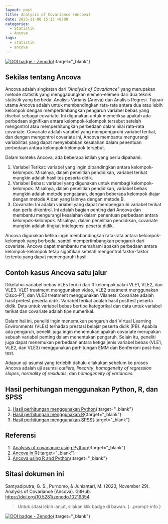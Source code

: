 ```yaml
---
layout: post
title: Analysis of Covariance (Ancova)
date: 2023-11-08 15:13 +0700
categories:
  - Statistik
  - Ancova
tags:
  - statistik
  - ancova
---
```


[![DOI badge - Zenodo](https://zenodo.org/badge/DOI/10.5281/zenodo.10219354.svg)](https://doi.org/10.5281/zenodo.10219354){:target="\_blank"}

## Sekilas tentang Ancova

Ancova adalah singkatan dari _"Analysis of Covariance"_ yang merupakan metode statistik yang menggabungkan elemen-elemen dari dua teknik statistik yang berbeda: Analisis Varians (Anova) dan Analisis Regresi. Tujuan utama Ancova adalah untuk membandingkan rata-rata antara dua atau lebih kelompok dengan mempertimbangkan pengaruh variabel bebas yang disebut sebagai covariate. Ini digunakan untuk memeriksa apakah ada perbedaan signifikan antara kelompok-kelompok tersebut setelah mengontrol atau memperhitungkan perbedaan dalam nilai rata-rata covariate. Covariate adalah variabel yang mempengaruhi variabel terikat, dan dengan mengontrol covariate ini, Ancova membantu mengurangi variabilitas yang dapat menyebabkan kesalahan dalam penentuan perbedaan antara kelompok-kelompok tersebut.

Dalam konteks Ancova, ada beberapa istilah yang perlu dipahami:

1. Variabel Terikat: variabel yang ingin dibandingkan antara kelompok-kelompok. Misalnya, dalam penelitian pendidikan, variabel terikat mungkin adalah hasil tes peserta didik.
2. Variabel Bebas: variabel yang digunakan untuk membagi kelompok-kelompok. Misalnya, dalam penelitian pendidikan, variabel bebas mungkin adalah metode pengajaran, dengan beberapa kelompok diajar dengan metode A dan yang lainnya dengan metode B.
3. Covariate: Ini adalah variabel yang dapat mempengaruhi variabel terikat dan perlu dikontrol. Ini adalah bagian penting dari Ancova dan membantu mengurangi kesalahan dalam penentuan perbedaan antara kelompok-kelompok. Misalnya, dalam penelitian pendidikan, covariate mungkin adalah tingkat intelegensi peserta didik.

Ancova digunakan ketika ingin membandingkan rata-rata antara kelompok-kelompok yang berbeda, sambil mempertimbangkan pengaruh dari covariate. Ancova dapat membantu memahami apakah perbedaan antara kelompok-kelompok tetap signifikan setelah mengontrol faktor-faktor tertentu yang dapat memengaruhi hasil.

## Contoh kasus Ancova satu jalur

Diketahui variabel bebas VLEs terdiri dari 3 kelompok yakni VLE1, VLE2, dan VLE3. VLE1 treatment menggunakan video, VLE2 treatment menggunakan Cisco-PT, dan VLE3 treatment menggunakan Vilanets. Covariate adalah hasil pretest peserta didik. Variabel terikat adalah hasil posttest peserta didik. Data untuk variabel bebas bertipe kategorikal dan data untuk variabel terikat dan covariate adalah tipe numerikal.

Dalam hal ini, peneliti ingin menemukan pengaruh dari Virtual Learning Environments (VLEs) terhadap prestasi belajar peserta didik (PB). Apabila ada pengaruh, peneliti juga ingin menemukan apakah covariate merupakan sebuah variabel penting dalam menentukan pengaruh. Selain itu, peneliti juga dapat menemukan perbedaan antara ketiga jenis variabel bebas (VLE1, VLE2, dan VLE3) menggunakan perhitungan EMM dan Bonferroni post-hoc test.

Adapun uji asumsi yang terlebih dahulu dilakukan sebelum ke proses Ancova adalah uji asumsi _outliers_, _linearity_, _homogeneity of regression slopes_, _normality of residuals_, dan _homogeneity of variances_.

## Hasil perhitungan menggunakan Python, R, dan SPSS

1. [Hasil perhitungan menggunakan Python](https://nbviewer.org/github/saindras/statistik/blob/4db47c97616b2579d986841fb2c869da0366606d/ancova-satu-jalur/ancova-satu-jalur-menggunakan-python.ipynb){:target="\_blank"}
2. [Hasil perhitungan menggunakan R](https://rpubs.com/gsaindras/Ancova-satu-jalur-menggunakan-r){:target="\_blank"}
3. [Hasil perhitungan menggunakan SPSS](https://saindras.github.io/posts/ancova-satu-jalur-menggunakan-spss/){:target="\_blank"}

## Referensi

1. [Analysis of covariance using Python](https://www.youtube.com/watch?v=FhZB1oGVrYc){:target="\_blank"}
2. [Ancova in R](https://www.datanovia.com/en/lessons/Ancova-in-r/){:target="\_blank"}
3. [Ancova using R and Python](https://www.reneshbedre.com/blog/Ancova.html){:target="\_blank"}

## Sitasi dokumen ini

Santyadiputra, G. S., Purnomo, & Juniantari, M. (2023, November 29). Analysis of Covariance (Ancova). GitHub. https://doi.org/10.5281/zenodo.10219354

> Untuk sitasi lebih lanjut, silakan klik badge di bawah.
> {: .prompt-info }

[![DOI badge - Zenodo](https://zenodo.org/badge/DOI/10.5281/zenodo.10219354.svg)](https://doi.org/10.5281/zenodo.10219354){:target="\_blank"}
